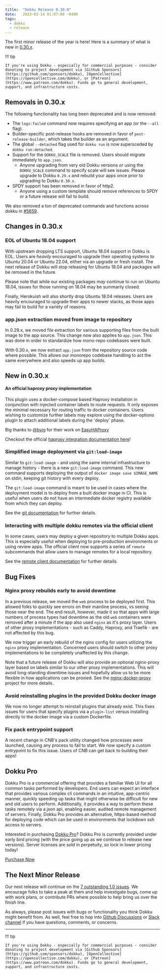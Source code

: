 ```yaml
---
title:  "Dokku Release 0.30.0"
date:   2023-03-14 01:07:00 -0400
tags:
  - dokku
  - release
---
```


The first minor release of the year is here! Here is a summary of what is new in [0.30.x](https://github.com/dokku/dokku/releases/tag/v0.30.0).

!!! tip

    If you're using Dokku - especially for commercial purposes - consider donating to project development via [Github Sponsors](https://github.com/sponsors/dokku), [OpenCollective](https://opencollective.com/dokku), or [Patreon](https://www.patreon.com/dokku). Funds go to general development, support, and infrastructure costs.

## Removals in 0.30.x

The following functionality has long been deprecated and is now removed:

- The `logs:failed` command now requires specifying an app (or the `--all` flag).
- Builder-specific post-release hooks are removed in favor of `post-release-builder`, which takes the builder as an argument.
- The global `--detached` flag used for `dokku run` is now supersceded by `dokku run:detached`.
- Support for the `DOKKU_SCALE` file is removed. Users should migrate immediately to `app.json`.
    - Anyone upgrading from very old Dokku versions _or_ using the `DOKKU_SCALE` command to specify scale will see issues. Please upgrade to Dokku `0.29.x` and rebuild your apps once prior to upgrading to Dokku `0.30.x`.
- SPDY support has been removed in favor of http2.
    - Anyone using a custom template should remove references to SPDY or a future release will fail to build.

We also removed a ton of deprecated commands and functions across dokku in [#5659](https://github.com/dokku/dokku/pull/5659).

## Changes in 0.30.x

### EOL of Ubuntu 18.04 support

With upstream dropping LTS support, Ubuntu 18.04 support in Dokku is EOL. Users are _heavily_ encouraged to upgrade their operating systems to Ubuntu 20.04 or Ubuntu 22.04, either via an upgrade or fresh install. The next release of Dokku will stop releasing for Ubuntu 18.04 and packages will be removed in the future.

Please note that while our existing packages _may_ continue to run on Ubuntu 18.04, issues for those running on 18.04 may be summarily closed.

Finally, Herokuish will also shortly drop Ubuntu 18.04 releases. Users are heavily encouraged to upgrade their apps to newer stacks, as those apps may fail to build for a variety of reasons.

### app.json extraction moved from image to repository

In 0.29.x, we moved file extraction for various supporting files from the built image to the app source. This change now also applies to `app.json`. This was done in order to standardize how mono-repo codebases were built.

With 0.30.x, we now extract `app.json` from the repository source code where possible. This allows our monorepo codebase handling to act the same everywhere and also speeds up app builds.

## New in 0.30.x

#### An official haproxy proxy implementation

This plugin uses a docker-compose based Haproxy installation in conjunction with injected container labels to route requests. It only exposes the minimal necessary for routing traffic to docker containers. Users wishing to customize further labels may explore using the docker-options plugin to attach additional labels during the 'deploy' phase.

Big thanks to [@byjg](https://github.com/byjg) for their work on [EasyHAProxy](https://github.com/byjg/docker-easy-haproxy/)

Checkout the official [haproxy integration documentation here](https://dokku.com/docs/networking/proxies/haproxy/)!

### Simplified image deployment via `git:load-image`

Similar to `git:load-image` - and using the same internal infrastructure to manage history - there is a new `git:load-image` command. This new command supports deploying the output of `docker image save $IMAGE_NAME` on stdin, keeping git history with every deploy.

The `git:load-image` command is meant to be used in cases where the deployment model is to deploy from a built docker image in CI. This is useful when users do not have an intermediate docker registry available from which they can deploy.

See the [git documentation](https://dokku.com/docs/deployment/methods/git/#initializing-an-app-repository-from-a-remote-image-without-a-registry) for further details.

### Interacting with multiple dokku remotes via the official client

In some cases, users may deploy a given repository to multiple Dokku apps. This is especially useful when deploying to pre-production environments or using review apps. The official client now supports a series of `remote` subcommands that allow users to manage remotes for a local repository.

See the [remote client documentation](https://dokku.com/docs/deployment/remote-commands/#specifying-a-remote) for further details.

## Bug Fixes

### Nginx proxy rebuilds early to avoid downtime

In a previous release, we moved the `web` process to be deployed first. This allowed folks to quickly see errors on their mainline process, vs seeing those near the end. The end result, however, made it so that apps with large numbers of process types had downtime as the old `web` containers were removed after a minute if the app also used `nginx` as it's proxy layer. Users of other proxy implementations - such as Caddy, Haproxy, and Traefik - are not affected by this bug.

We now trigger an early rebuild of the nginx config for users utilizing the `nginx` proxy implementation. Concerned users should switch to other proxy implementations to be completely unaffected by this change.

Note that a future release of Dokku will also provide an optional nginx-proxy layer based on labels similar to our other proxy implementations. This will avoid long-standing downtime issues and hopefully allow us to be more flexible in how applications can be proxied. See the [nginx-docker-proxy](https://github.com/dokku/nginx-docker-proxy) project for more details.

### Avoid reinstalling plugins in the provided Dokku docker image

We now no longer attempt to reinstall plugins that already exist. This fixes issues for users that specify plugins via a `plugin-list` versus installing directly to the docker image via a custom Dockerfile.

### Fix pack entrypoint support

A recent change in CNB's pack utility changed how processes were launched, causing any process to fail to start. We now specify a custom entrypoint to fix this issue. Users of CNB can get back to building their apps!

## Dokku Pro

Dokku Pro is a commercial offering that provides a familiar Web UI for all common tasks performed by developers. End users can expect an interface that provides various complex cli commands in an intuitive, app-centric manner, quickly speeding up tasks that might otherwise be difficult for new and old users to perform. Additionally, it provides a way to perform these tasks remotely via a json api, enabling easier, audited remote management of servers. Finally, Dokku Pro provides an alternative, https-based method for deploying code which can be used in environments that lockdown ssh access to servers.

Interested in purchasing [Dokku Pro](https://pro.dokku.com/)? Dokku Pro is currently provided under early bird pricing (with the price going up as we continue to release new versions). Server licenses are sold in perpetuity, so lock in lower pricing today!

<a data-dpd-type="button" data-text="PURCHASE NOW" data-variant="price-right" data-button-size="dpd-large" data-bg-color="469d3d" data-bg-color-hover="5cc052" data-text-color="ffffff" data-pr-bg-color="ffffff" data-pr-color="000000" data-lightbox="1" href="https://dokku.dpdcart.com/cart/add?product_id=217344&amp;method_id=236878">Purchase Now</a><script src="https://dokku.dpdcart.com/dpd.js"></script>

## The Next Minor Release

Our next release will continue on the [7 outstanding 1.0 issues](https://github.com/dokku/dokku/milestone/16). We encourage folks to take a peak at them and help investigate bugs, come up with work plans, or contribute PRs where possible to help bring us over the finish line.

As always, please post issues with bugs or functionality you think Dokku might benefit from. As well, feel free to hop into [Github Discussions](https://github.com/dokku/dokku/discussions) or [Slack channel](https://slack.dokku.com/) if you have questions, comments, or concerns.

---

!!! tip

    If you're using Dokku - especially for commercial purposes - consider donating to project development via [Github Sponsors](https://github.com/sponsors/dokku), [OpenCollective](https://opencollective.com/dokku), or [Patreon](https://www.patreon.com/dokku). Funds go to general development, support, and infrastructure costs.
